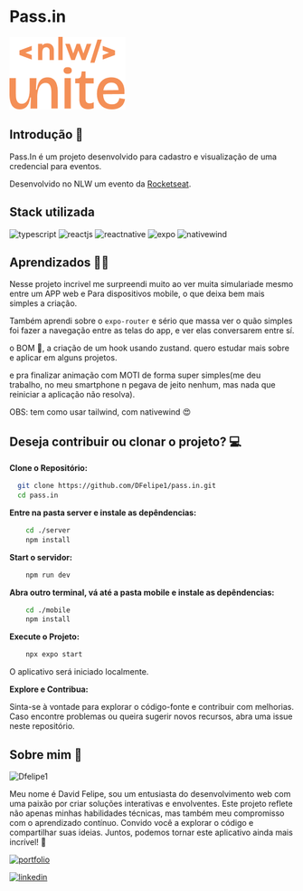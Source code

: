 
# Pass.in

![App Screenshot](./mobile/src/assets/logo.png)


## Introdução 🚀

Pass.In é um projeto desenvolvido para cadastro e visualização de uma credencial para eventos.

Desenvolvido no NLW um evento da [Rocketseat](https://www.rocketseat.com.br).






## Stack utilizada

<div>

![typescript](https://img.shields.io/badge/TypeScript-000?style=for-the-badge&logo=typescript&logoColor=white)
![reactjs](https://img.shields.io/badge/React-000?style=for-the-badge&logo=react&logoColor=61DAFB)
![reactnative](https://img.shields.io/badge/ReactNative-000?style=for-the-badge&logo=react&logoColor=61DAFB)
![expo](https://img.shields.io/badge/expo-000?style=for-the-badge&logo=expo&logoColor=white)
![nativewind](https://img.shields.io/badge/nativewind-000.svg?style=for-the-badge&logo=tailwind-css&logoColor=white)


</div>




## Aprendizados 👨‍🚀

Nesse projeto incrivel me surpreendi muito ao ver muita simulariade mesmo entre um APP web e Para dispositivos mobile, o que deixa bem mais simples a criação.

Também aprendi sobre o ``expo-router`` e sério que massa ver o quão simples foi fazer a navegação entre as telas do app, e ver elas conversarem entre sí.

o BOM 🤯, a criação de um hook usando zustand. quero estudar mais sobre e aplicar em alguns projetos.

e pra finalizar animação com MOTI de forma super simples(me deu trabalho, no meu smartphone n pegava de jeito nenhum, mas nada que reiniciar a aplicação não resolva).

OBS: tem como usar tailwind, com nativewind 😍



## Deseja contribuir ou clonar o projeto? 💻


**Clone o Repositório:**

```bash
  git clone https://github.com/DFelipe1/pass.in.git
  cd pass.in
```

**Entre na pasta server e instale as depêndencias:**

```bash
    cd ./server
    npm install
```

**Start o servidor:**

```bash
    npm run dev
```

**Abra outro terminal, vá até a pasta mobile e instale as depêndencias:**

```bash
    cd ./mobile
    npm install
```
    
**Execute o Projeto:**

```bash
    npx expo start
```

O aplicativo será iniciado localmente.

**Explore e Contribua:**

Sinta-se à vontade para explorar o código-fonte e contribuir com melhorias. Caso encontre problemas ou queira sugerir novos recursos, abra uma issue neste repositório.
## Sobre mim 👨‍
![Dfelipe1](https://github.com/DFelipe1.png)

Meu nome é David Felipe, sou um entusiasta do desenvolvimento web com uma paixão por criar soluções interativas e envolventes. Este projeto reflete não apenas minhas habilidades técnicas, mas também meu compromisso com o aprendizado contínuo. Convido você a explorar o código e compartilhar suas ideias. Juntos, podemos tornar este aplicativo ainda mais incrível! 🚀

[![portfolio](https://img.shields.io/badge/meu_portfolio-000?style=for-the-badge&logo=ko-fi&logoColor=white)](https://www.davidfelipe.dev)

[![linkedin](https://img.shields.io/badge/linkedin-0A66C2?style=for-the-badge&logo=linkedin&logoColor=white)](https://www.linkedin.com/in/lipedev/)

